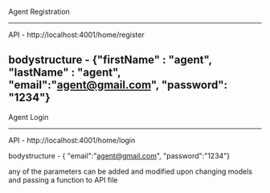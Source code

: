 Agent Registration 
________________________________________________________________
API -  http://localhost:4001/home/register

bodystructure - {"firstName" : "agent",
                 "lastName" : "agent",
                 "email":"agent@gmail.com",
                 "password": "1234"}
----------------------------------------------------------------
Agent Login
________________________________________________________________
API - http://localhost:4001/home/login

bodystructure - {
                  "email":"agent@gmail.com",
                  "password":"1234"}

any of the parameters can be added and modified upon changing models and passing a function to API file